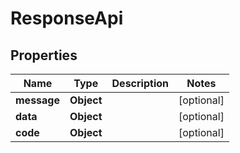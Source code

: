 

# ResponseApi


## Properties

| Name | Type | Description | Notes |
|------------ | ------------- | ------------- | -------------|
|**message** | **Object** |  |  [optional] |
|**data** | **Object** |  |  [optional] |
|**code** | **Object** |  |  [optional] |



